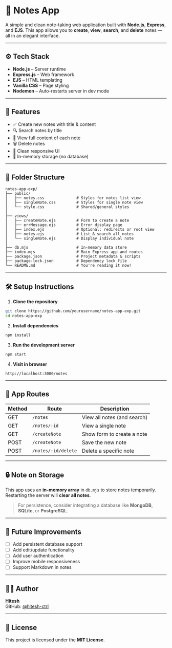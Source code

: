 # 📝 Notes App

A simple and clean note-taking web application built with **Node.js**, **Express**, and **EJS**. This app allows you to **create**, **view**, **search**, and **delete** notes — all in an elegant interface.

---

## ⚙️ Tech Stack

- **Node.js** – Server runtime  
- **Express.js** – Web framework  
- **EJS** – HTML templating  
- **Vanilla CSS** – Page styling  
- **Nodemon** – Auto-restarts server in dev mode  

---

## 🚀 Features

- ✅ Create new notes with title & content  
- 🔍 Search notes by title  
- 📃 View full content of each note  
- 🗑 Delete notes  
- 🎨 Clean responsive UI  
- 🔧 In-memory storage (no database)

---

## 📁 Folder Structure

```
notes-app-exp/
├── public/
│   ├── notes.css              # Styles for notes list view
│   ├── singleNote.css         # Styles for single note view
│   └── style.css              # Shared/general styles
│
├── views/
│   ├── createNote.ejs         # Form to create a note
│   ├── errMessage.ejs         # Error display page
│   ├── index.ejs              # Optional: redirects or root view
│   ├── notes.ejs              # List & search all notes
│   └── singleNote.ejs         # Display individual note
│
├── db.mjs                     # In-memory data store
├── index.mjs                  # Main Express app and routes
├── package.json               # Project metadata & scripts
├── package-lock.json          # Dependency lock file
└── README.md                  # You're reading it now!
```

---

## 🛠️ Setup Instructions

1. **Clone the repository**
```bash
git clone https://github.com/yourusername/notes-app-exp.git
cd notes-app-exp
```

2. **Install dependencies**
```bash
npm install
```

3. **Run the development server**
```bash
npm start
```

4. **Visit in browser**
```
http://localhost:3000/notes
```

---

## 📌 App Routes

| Method | Route                | Description                        |
|--------|----------------------|------------------------------------|
| GET    | `/notes`             | View all notes (and search)        |
| GET    | `/notes/:id`         | View a single note                 |
| GET    | `/createNote`        | Show form to create a note         |
| POST   | `/createNote`        | Save the new note                  |
| POST   | `/notes/:id/delete`  | Delete a specific note             |

---

## 🔒 Note on Storage

This app uses an **in-memory array** in `db.mjs` to store notes temporarily.  
Restarting the server will **clear all notes**.  

> For persistence, consider integrating a database like **MongoDB**, **SQLite**, or **PostgreSQL**.

---

## 🌱 Future Improvements

- [ ] Add persistent database support  
- [ ] Add edit/update functionality  
- [ ] Add user authentication  
- [ ] Improve mobile responsiveness  
- [ ] Support Markdown in notes  

---

## 👨‍💻 Author

**Hitesh**  
GitHub: [@hitesh-ctrl](https://github.com/hitesh-ctrl)

---

## 📄 License

This project is licensed under the **MIT License**.
